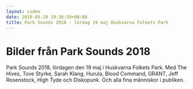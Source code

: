 ```yaml
---
layout: video
date: 2018-05-20 19:36:59+00:00
title: Park Sounds 2018 - lördag 19 maj Huskvarna Folkets Park
---
```


# Bilder från Park Sounds 2018

Park Sounds 2018, lördagen den 19 maj i Huskvarna Folkets Park. Med The Hives, Tove Styrke, Sarah Klang, Hurula, Blood Command, GRANT, Jeff Rosenstock, High Tyde och Diskopunk. Och alla fina människor i publiken.

<div class="fb-post" data-href="https://www.facebook.com/media/set/?set=a.10160348306160142.1073741832.276537785141&amp;type=1&amp;l=37d4a46807" data-width="750" data-show-text="true"></div>
